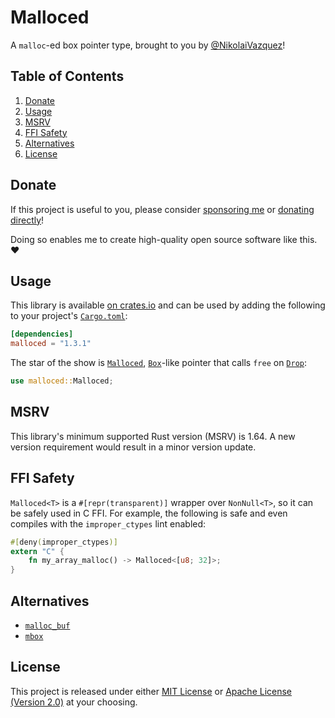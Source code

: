 # Malloced

A `malloc`-ed box pointer type, brought to you by
[@NikolaiVazquez](https://twitter.com/NikolaiVazquez)!

## Table of Contents

1. [Donate](#donate)
2. [Usage](#usage)
3. [MSRV](#msrv)
4. [FFI Safety](#ffi-safety)
5. [Alternatives](#alternatives)
6. [License](#license)

## Donate

If this project is useful to you, please consider
[sponsoring me](https://github.com/sponsors/nvzqz) or
[donating directly](https://www.paypal.me/nvzqz)!

Doing so enables me to create high-quality open source software like this. ❤️

## Usage

This library is available [on crates.io](https://crates.io/crates/malloced) and
can be used by adding the following to your project's
[`Cargo.toml`](https://doc.rust-lang.org/cargo/reference/manifest.html):

```toml
[dependencies]
malloced = "1.3.1"
```

The star of the show is [`Malloced`], [`Box`]-like pointer that calls `free` on
[`Drop`]:

```rust
use malloced::Malloced;
```

## MSRV

This library's minimum supported Rust version (MSRV) is 1.64. A new version
requirement would result in a minor version update.

## FFI Safety

`Malloced<T>` is a `#[repr(transparent)]` wrapper over `NonNull<T>`, so it can
be safely used in C FFI. For example, the following is safe and even compiles
with the `improper_ctypes` lint enabled:

```rust
#[deny(improper_ctypes)]
extern "C" {
    fn my_array_malloc() -> Malloced<[u8; 32]>;
}
```

## Alternatives

- [`malloc_buf`](https://docs.rs/malloc_buf)
- [`mbox`](https://docs.rs/mbox)

## License

This project is released under either
[MIT License](https://github.com/nvzqz/malloced/blob/master/LICENSE-MIT) or
[Apache License (Version 2.0)](https://github.com/nvzqz/malloced/blob/master/LICENSE-APACHE)
at your choosing.

[`Box`]: https://doc.rust-lang.org/std/boxed/struct.Box.html
[`Drop`]: https://doc.rust-lang.org/std/ops/trait.Drop.html
[`Malloced`]: https://docs.rs/malloced/1.3.1/malloced/struct.Malloced.html
